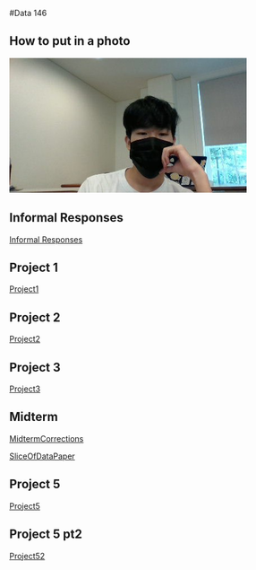 #Data 146
## How to put in a photo
![](MillerHallSelfie.jpg)

## Informal Responses

[Informal Responses](https://bandyboy03.github.io/data_146/InformalResponses.html)

## Project 1
[Project1](https://bandyboy03.github.io/data_146/Project1.html)

## Project 2
[Project2](https://bandyboy03.github.io/data_146/Project2.html)

## Project 3
[Project3](https://bandyboy03.github.io/data_146/Project3.html)

## Midterm
[MidtermCorrections](https://bandyboy03.github.io/data_146/MidtermCorrections.html)

[SliceOfDataPaper](https://bandyboy03.github.io/data_146/SliceOfDataPaper.html)

## Project 5
[Project5](https://bandyboy03.github.io/data_146/Project5.html)

## Project 5 pt2
[Project52](https://bandyboy03.github.io/data_146/Project52.html)
